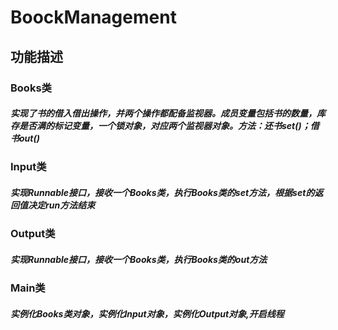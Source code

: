 # BoockManagement<br>
## 功能描述<br>
### Books类<br>
#####   实现了书的借入借出操作，并两个操作都配备监视器。成员变量包括书的数量，库存是否满的标记变量，一个锁对象，对应两个监视器对象。方法：还书set()；借书out()<br>
### Input类<br>
#####   实现Runnable接口，接收一个Books类，执行Books类的set方法，根据set的返回值决定run方法结束<br>
### Output类<br>
#####   实现Runnable接口，接收一个Books类，执行Books类的out方法<br>
### Main类<br>
#####   实例化Books类对象，实例化Input对象，实例化Output对象,开启线程
